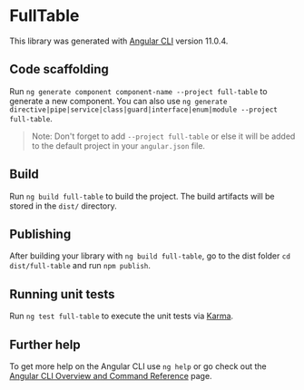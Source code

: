 # FullTable

This library was generated with [Angular CLI](https://github.com/angular/angular-cli) version 11.0.4.

## Code scaffolding

Run `ng generate component component-name --project full-table` to generate a new component. You can also use `ng generate directive|pipe|service|class|guard|interface|enum|module --project full-table`.
> Note: Don't forget to add `--project full-table` or else it will be added to the default project in your `angular.json` file. 

## Build

Run `ng build full-table` to build the project. The build artifacts will be stored in the `dist/` directory.

## Publishing

After building your library with `ng build full-table`, go to the dist folder `cd dist/full-table` and run `npm publish`.

## Running unit tests

Run `ng test full-table` to execute the unit tests via [Karma](https://karma-runner.github.io).

## Further help

To get more help on the Angular CLI use `ng help` or go check out the [Angular CLI Overview and Command Reference](https://angular.io/cli) page.
